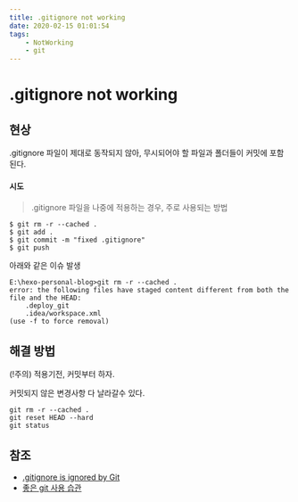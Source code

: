 ```yaml
---
title: .gitignore not working
date: 2020-02-15 01:01:54
tags:
    - NotWorking
    - git
---
```


# .gitignore not working

## 현상
.gitignore 파일이 제대로 동작되지 않아, 무시되어야 할 파일과 폴더들이 커밋에 포함된다.

#### 시도
> .gitignore 파일을 나중에 적용하는 경우, 주로 사용되는 방법
```
$ git rm -r --cached .
$ git add .
$ git commit -m "fixed .gitignore"
$ git push
```
아래와 같은 이슈 발생
```
E:\hexo-personal-blog>git rm -r --cached .
error: the following files have staged content different from both the
file and the HEAD:
    .deploy_git
    .idea/workspace.xml
(use -f to force removal)
```

## 해결 방법
(!주의) 적용기전, 커밋부터 하자.

커밋되지 않은 변경사항 다 날라갈수 있다.
```
git rm -r --cached .
git reset HEAD --hard
git status
```

## 참조
  - [.gitignore is ignored by Git](https://stackoverflow.com/questions/11451535/gitignore-is-ignored-by-git)
  - [좋은 git 사용 습관](https://cjh5414.github.io/git-habit/)
